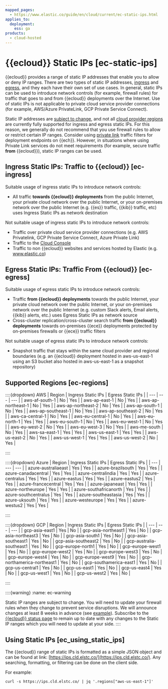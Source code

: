 ```yaml
---
mapped_pages:
  - https://www.elastic.co/guide/en/cloud/current/ec-static-ips.html
applies_to:
  deployment:
    ess: ga
products:
  - cloud-hosted
---
```


# {{ecloud}} Static IPs [ec-static-ips]

{{ecloud}} provides a range of static IP addresses that enable you to allow or deny IP ranges. There are two types of static IP addresses, [ingress](#ec-ingress) and [egress](#ec-egress), and they each have their own set of use cases. In general, static IPs can be used to introduce network controls (for example, firewall rules) for traffic that goes to and from {{ecloud}} deployments over the Internet. Use of static IPs is not applicable to private cloud service provider connections (for example, AWS/Azure PrivateLink, GCP Private Service Connect). 

Static IP addresses are [subject to change](#ec-warning), and not all [cloud provider regions](#ec-regions) are currently fully supported for ingress and egress static IPs. For this reason, we generally do not recommend that you use firewall rules to allow or restrict certain IP ranges. Consider using [private link](/deploy-manage/security/private-link-traffic-filters.md) traffic filters for deployment endpoints on {{ech}}. However, in situations where using Private Link services do not meet requirements (for example, secure traffic **from** {{ecloud}}), static IP ranges can be used.


## Ingress Static IPs: Traffic to {{ecloud}} [ec-ingress] 

Suitable usage of ingress static IPs to introduce network controls:

* All traffic **towards {{ecloud}} deployments** from the public Internet, your private cloud network over the public Internet, or your on-premises network over the public Internet (e.g. {{es}} traffic, {{kib}} traffic, etc) uses Ingress Static IPs as network destination

Not suitable usage of ingress static IPs to introduce network controls:

* Traffic over private cloud service provider connections (e.g. AWS Privatelink, GCP Private Service Connect, Azure Private Link)
* Traffic to the [Cloud Console](http://cloud.elastic.co)
* Traffic to non {{ecloud}} websites and services hosted by Elastic (e.g. www.elastic.co)


## Egress Static IPs: Traffic From {{ecloud}} [ec-egress] 

Suitable usage of egress static IPs to introduce network controls:

* Traffic **from {{ecloud}} deployments** towards the public Internet, your private cloud network over the public Internet, or your on-premises network over the public Internet (e.g. custom Slack alerts, Email alerts, {{kib}} alerts, etc.) uses Egress Static IPs as network source
* Cross-cluster replication/cross-cluster search traffic **from {{ecloud}} deployments** towards on-premises {{ece}} deployments protected by on-premises firewalls or {{ece}} traffic filters

Not suitable usage of egress static IPs to introduce network controls:

* Snapshot traffic that stays within the same cloud provider and regional boundaries (e.g. an {{ecloud}} deployment hosted in aws-us-east-1 using an S3 bucket also hosted in aws-us-east-1 as a snapshot repository)


## Supported Regions [ec-regions] 

::::{dropdown} AWS
| Region | Ingress Static IPs | Egress Static IPs |
| --- | --- | --- |
| aws-af-south-1 | No | Yes |
| aws-ap-east-1 | No | Yes |
| aws-ap-northeast-1 | No | Yes |
| aws-ap-northeast-2 | No | Yes |
| aws-ap-south-1 | No | Yes |
| aws-ap-southeast-1 | No | Yes |
| aws-ap-southeast-2 | No | Yes |
| aws-ca-central-1 | No | Yes |
| aws-eu-central-1 | No | Yes |
| aws-eu-north-1 | Yes | Yes |
| aws-eu-south-1 | No | Yes |
| aws-eu-west-1 | No | Yes |
| aws-eu-west-2 | No | Yes |
| aws-eu-west-3 | No | Yes |
| aws-me-south | No | Yes |
| aws-sa-east-1 | Yes | Yes |
| aws-us-east-1 | Yes | Yes |
| aws-us-east-2 | No | Yes |
| aws-us-west-1 | Yes | Yes |
| aws-us-west-2 | No | Yes |

::::


::::{dropdown} Azure
| Region | Ingress Static IPs | Egress Static IPs |
| --- | --- | --- |
| azure-australiaeast | Yes | Yes |
| azure-brazilsouth | Yes | Yes |
| azure-canadacentral | Yes | Yes |
| azure-centralindia | Yes | Yes |
| azure-centralus | Yes | Yes |
| azure-eastus | Yes | Yes |
| azure-eastus2 | Yes | Yes |
| azure-francecentral | Yes | Yes |
| azure-japaneast | Yes | Yes |
| azure-northeurope | Yes | Yes |
| azure-southafricanorth | Yes | Yes |
| azure-southcentralus | Yes | Yes |
| azure-southeastasia | Yes | Yes |
| azure-uksouth | Yes | Yes |
| azure-westeurope | Yes | Yes |
| azure-westus2 | Yes | Yes |

::::


::::{dropdown} GCP
| Region | Ingress Static IPs | Egress Static IPs |
| --- | --- | --- |
| gcp-asia-east1 | Yes | No |
| gcp-asia-northeast1 | Yes | No |
| gcp-asia-northeast3 | Yes | No |
| gcp-asia-south1 | Yes | No |
| gcp-asia-southeast1 | Yes | No |
| gcp-asia-southeast2 | Yes | No |
| gcp-australia-southeast1 | Yes | No |
| gcp-europe-north1 | Yes | No |
| gcp-europe-west1 | Yes | No |
| gcp-europe-west2 | Yes | No |
| gcp-europe-west3 | Yes | No |
| gcp-europe-west4 | Yes | No |
| gcp-europe-west9 | Yes | No |
| gcp-northamerica-northeast1 | Yes | No |
| gcp-southamerica-east1 | Yes | No |
| gcp-us-central1 | Yes | No |
| gcp-us-east1 | Yes | No |
| gcp-us-east4 | Yes | No |
| gcp-us-west1 | Yes | No |
| gcp-us-west2 | Yes | No |

::::


::::{warning} 
:name: ec-warning

Static IP ranges are subject to change. You will need to update your firewall rules when they change to prevent service disruptions. We will announce changes at least 8 weeks in advance (see [example](https://status.elastic.co/incidents/1xs411x77wgh)). Subscribe to the [{{ecloud}} status page](https://status.elastic.co/) to remain up to date with any changes to the Static IP ranges which you will need to update at your side.
::::



## Using Static IPs [ec_using_static_ips] 

The {{ecloud}} range of static IPs is formatted as a simple JSON object and can be found at link: [https://ips.cld.elstc.co/](https://ips.cld.elstc.co/). Any searching, formatting, or filtering can be done on the client side.

For example:

`curl -s https://ips.cld.elstc.co/ | jq '.regions["aws-us-east-1"]'`

